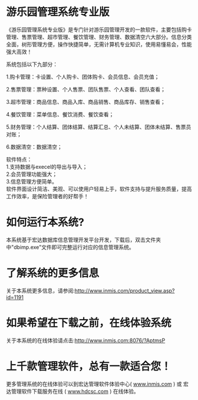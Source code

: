 # 游乐园管理系统专业版

《游乐园管理系统专业版》是专门针对游乐园管理开发的一款软件，主要包括购卡管理、售票管理、超市管理、餐饮管理、财务管理、数据清空六大部分。信息分类全面，树形管理方便，操作快捷简单，无需计算机专业知识，使用易懂易会，性能强大高效！

系统包括以下九部分：

1.购卡管理：卡设置、个人购卡、团体购卡、会员信息、会员充值；

2.售票管理：票种设置、个人售票、团队售票、个人查看、团队查看；

3.超市管理：商品信息、商品入库、商品销售、商品库存、销售查看；

4.餐饮管理：菜单信息、餐饮消费、餐饮查看；

5.财务管理：个人结算、团体结算、结算汇总、个人未结算、团体未结算、售票员对账；

6.数据清空：数据清空；


软件特点：  
    1.支持数据与execel的导出与导入；   
    2.会员管理功能强大；  
    3.信息管理方便简单。  
软件界面设计简洁、美观、可以使用户轻易上手，软件支持与提升服务质量，提高工作效率，是保险管理者的好帮手！  

# 如何运行本系统?

本系统基于宏达数据库信息管理开发平台开发，下载后，双击文件夹中"dbimp.exe"文件即可完整运行对应的信息管理系统。

# 了解系统的更多信息

关于本系统更多信息，请参阅:http://www.inmis.com/product_view.asp?id=1191

# 如果希望在下载之前，在线体验系统

关于本系统的在线体验请点击:http://www.inmis.com:8076/?AptmsP

# 上千款管理软件，总有一款适合您！

更多管理系统的在线体验可以到宏达管理软件体验中心( www.inmis.com ) 或 宏达管理软件下载服务在线 ( www.hdcsc.com ) 在线体验。

